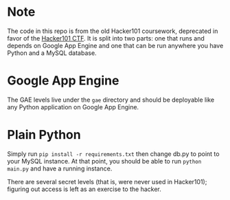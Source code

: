 Note
====

The code in this repo is from the old Hacker101 coursework, deprecated in favor of the [Hacker101 CTF](https://ctf.hacker101.com/).  It is split into two parts: one that runs and depends on Google App Engine and one that can be run anywhere you have Python and a MySQL database.

Google App Engine
=================

The GAE levels live under the `gae` directory and should be deployable like any Python application on Google App Engine.

Plain Python
============

Simply run `pip install -r requirements.txt` then change db.py to point to your MySQL instance.  At that point, you should be able to run `python main.py` and have a running instance.

There are several secret levels (that is, were never used in Hacker101); figuring out access is left as an exercise to the hacker.
